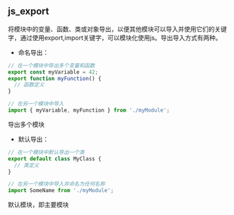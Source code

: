 ## js_export
将模块中的变量、函数、类或对象导出，以便其他模块可以导入并使用它们的关键字，通过使用export,import关键字，可以模块化使用js。导出导入方式有两种。
* 命名导出：  
```js
// 在一个模块中导出多个变量和函数
export const myVariable = 42;
export function myFunction() {
  // 函数定义
}

// 在另一个模块中导入
import { myVariable, myFunction } from './myModule';
```
导出多个模块

* 默认导出：
```js
// 在一个模块中默认导出一个类
export default class MyClass {
  // 类定义
}

// 在另一个模块中导入并命名为任何名称
import SomeName from './myModule';
```
默认模块，即主要模块
